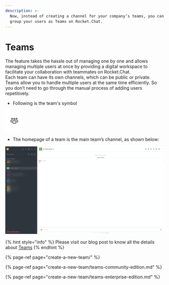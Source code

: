 ```yaml
---
description: >-
  Now, instead of creating a channel for your company’s teams, you can easily
  group your users as Teams on Rocket.Chat.
---
```


# Teams

The feature takes the hassle out of managing one by one and allows managing multiple users at once by providing a digital workspace to facilitate your collaboration with teammates on Rocket.Chat.   
Each team can have its own channels, which can be public or private. Teams allow you to handle multiple users at the same time efficiently. So you don’t need to go through the manual process of adding users repetitively.



* Following is the team's symbol

![](../../../.gitbook/assets/image%20%28344%29.png)

* The homepage of a team is the main team’s channel, as shown below:

![](../../../.gitbook/assets/image%20%28346%29.png)

{% hint style="info" %}
Please visit our blog post to know all the details about [Teams](https://rocket.chat/blog/product/teams/)
{% endhint %}

{% page-ref page="create-a-new-team/" %}

{% page-ref page="create-a-new-team/teams-community-edition.md" %}

{% page-ref page="create-a-new-team/teams-enterprise-edition.md" %}







